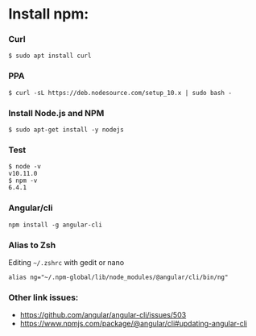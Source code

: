 # Install npm:

### Curl
```
$ sudo apt install curl
```
### PPA
```
$ curl -sL https://deb.nodesource.com/setup_10.x | sudo bash -
```
### Install Node.js and NPM
```
$ sudo apt-get install -y nodejs
```
### Test
```
$ node -v
v10.11.0
$ npm -v
6.4.1
```
### Angular/cli
```
npm install -g angular-cli
```
### Alias to Zsh
Editing `~/.zshrc` with gedit or nano
```
alias ng="~/.npm-global/lib/node_modules/@angular/cli/bin/ng"
```

### Other link issues:
  - https://github.com/angular/angular-cli/issues/503
  - https://www.npmjs.com/package/@angular/cli#updating-angular-cli
